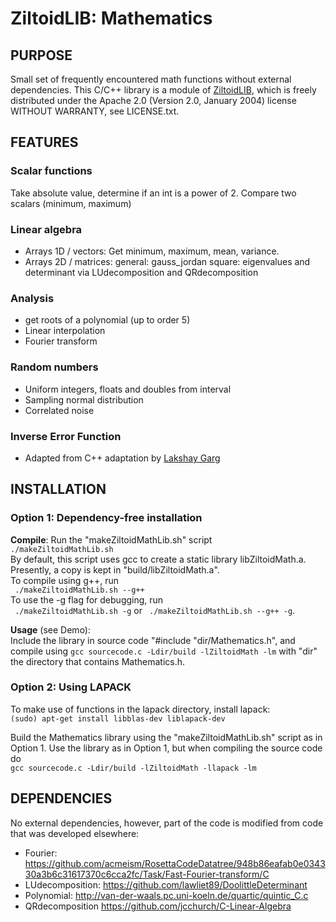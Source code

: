 # ZiltoidLIB: Mathematics

## PURPOSE
Small set of frequently encountered math functions without external dependencies. This C/C++ library is a module of [ZiltoidLIB](https://github.com/CharleySchaefer/ZiltoidLIB), which is freely distributed under the Apache 2.0 (Version 2.0, January 2004) license WITHOUT WARRANTY, see LICENSE.txt.

## FEATURES

### Scalar functions
Take absolute value, determine if an int is a power of 2.
Compare two scalars (minimum, maximum)

### Linear algebra 
 * Arrays 1D / vectors: Get minimum, maximum, mean, variance.
 * Arrays 2D / matrices: 
   general: gauss_jordan
   square:  eigenvalues and determinant via LUdecomposition and QRdecomposition 

### Analysis 
 * get roots of a polynomial (up to order 5)
 * Linear interpolation
 * Fourier transform

### Random numbers

 * Uniform integers, floats and doubles from interval 
 * Sampling normal distribution
 * Correlated noise


### Inverse Error Function

 * Adapted from C++ adaptation by [Lakshay Garg](https://github.com/lakshayg/erfinv)

## INSTALLATION

### Option 1: Dependency-free installation

**Compile**: Run the "makeZiltoidMathLib.sh" script  
``` ./makeZiltoidMathLib.sh ```  
By default, this script uses gcc to create a static library libZiltoidMath.a. 
Presently, a copy is kept in "build/libZiltoidMath.a".  
To compile using g++, run  
``` ./makeZiltoidMathLib.sh --g++```  
To use the -g flag for debugging, run  
``` ./makeZiltoidMathLib.sh -g``` or ``` ./makeZiltoidMathLib.sh --g++ -g```.

**Usage** (see Demo):  
Include the library in source code "#include "dir/Mathematics.h", and compile using
``` gcc sourcecode.c -Ldir/build -lZiltoidMath -lm ``` 
with "dir" the directory that contains Mathematics.h.


### Option 2: Using LAPACK

To make use of functions in the lapack directory, install lapack:  
``` (sudo) apt-get install libblas-dev liblapack-dev ```

Build the Mathematics library using the "makeZiltoidMathLib.sh" script as in Option 1.
Use the library as in Option 1, but when compiling the source code do  
``` gcc sourcecode.c -Ldir/build -lZiltoidMath -llapack -lm ``` 

## DEPENDENCIES
  No external dependencies, however, part of the code is modified from code that was developed elsewhere: 
  * Fourier:            https://github.com/acmeism/RosettaCodeDatatree/948b86eafab0e034330a3b6c31617370c6cca2fc/Task/Fast-Fourier-transform/C
  * LUdecomposition:    https://github.com/lawliet89/DoolittleDeterminant
  * Polynomial:         http://van-der-waals.pc.uni-koeln.de/quartic/quintic_C.c 
  * QRdecomposition     https://github.com/jcchurch/C-Linear-Algebra
